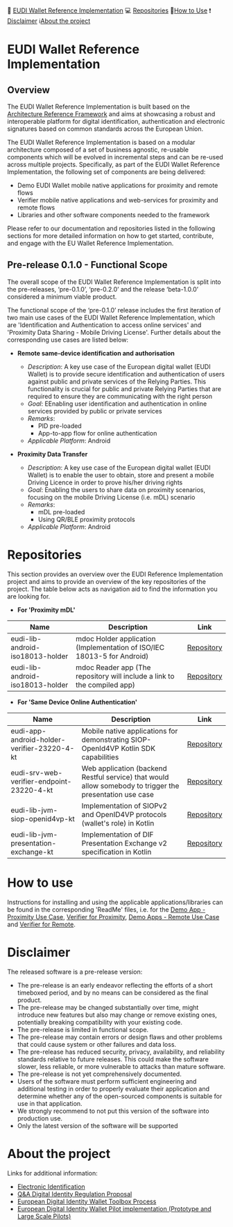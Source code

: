 :memo: [EUDI Wallet Reference Implementation](#eudi-wallet-reference-implementation) :computer: [Repositories](#repositories) :wrench:[How to Use](#how-to-use) :heavy_exclamation_mark: [Disclaimer](#disclaimer) :information_source:[About the project](#about-the-project)

# EUDI Wallet Reference Implementation 
## Overview

The EUDI Wallet Reference Implementation is built based on the [Architecture Reference Framework](https://github.com/eu-digital-identity-wallet/architecture-and-reference-framework) and aims at showcasing a robust and interoperable platform for digital identification, authentication and electronic signatures based on common standards across the European Union.

The EUDI Wallet Reference Implementation is based on a modular architecture composed of a set of business agnostic, re-usable components which will be evolved in incremental steps and can be re-used across multiple projects.
Specifically, as part of the EUDI Wallet Reference Implementation, the following set of components are being delivered:

-   Demo EUDI Wallet mobile native applications for proximity and remote flows
-   Verifier mobile native applications and web-services for proximity and remote flows
-   Libraries and other software components needed to the framework

Please refer to our documentation and repositories listed in the following sections for more detailed information on how to get started, contribute, and engage with the EU Wallet Reference Implementation.

## Pre-release 0.1.0 - Functional Scope

The overall scope of the EUDI Wallet Reference Implementation is split into the pre-releases, ‘pre-0.1.0’, ‘pre-0.2.0’ and the release ‘beta-1.0.0’ considered a minimum viable product.

The functional scope of the ‘pre-0.1.0’ release includes the first iteration of two main use cases of the EUDI Wallet Reference Implementation, which are 'Identification and Authentication to access online services' and 'Proximity Data Sharing - Mobile Driving License'. Further details about the corresponding use cases are listed below:

-   **Remote same-device identification and authorisation**
	-   _Description_: A key use case of the European digital wallet (EUDI Wallet) is to provide secure identification and authentication of users against public and private services of the Relying Parties. This functionality is crucial for public and private Relying Parties that are required to ensure they are communicating with the right person
	-   _Goal_: EEnabling user identification and authentication in online services provided by public or private services
	-   _Remarks_:
		-   PID pre-loaded
		-   App-to-app flow for online authentication
	-   _Applicable Platform_: Android


-   **Proximity Data Transfer**
	-   _Description_: A key use case of the European digital wallet (EUDI Wallet) is to enable the user to obtain, store and present a mobile Driving Licence in order to prove his/her driving rights
	-   _Goal_: Enabling the users to share data on proximity scenarios, focusing on the mobile Driving License (i.e. mDL) scenario
	-   _Remarks_:
		-   mDL pre-loaded
		-   Using QR/BLE proximity protocols
	-   _Applicable Platform_: Android


# Repositories
This section provides an overview over the EUDI Reference Implementation project and aims to provide an overview of the key repositories of the project. The table below acts as navigation aid to find the information you are looking for.

- **For 'Proximity mDL'**


| Name | Description    | Link |
| -------- | ------- |------- |
|eudi-lib-android-iso18013-holder| mdoc Holder application (Implementation of ISO/IEC 18013-5 for Android) | [Repository](https://github.com/eu-digital-identity-wallet/android-18013)|
|eudi-lib-android-iso18013-holder| mdoc Reader app (The repository will include a link to the compiled app) | [Repository](https://github.com/eu-digital-identity-wallet/android-18013)|


- **For 'Same Device Online Authentication'**

| Name | Description    | Link |
| -------- | ------- |------- |
|eudi-app-android-holder-verifier-23220-4-kt| Mobile native applications for demonstrating SIOP-OpenId4VP Kotlin SDK capabilities | [Repository](https://github.com/eu-digital-identity-wallet/siop-openid4vp-demo-android)|
|eudi-srv-web-verifier-endpoint-23220-4-kt| Web application (backend Restful service) that would allow somebody to trigger the presentation use case | [Repository](https://github.com/eu-digital-identity-wallet/verifier)|
|eudi-lib-jvm-siop-openid4vp-kt| Implementation of SIOPv2 and OpenID4VP protocols (wallet's role) in Kotlin  | [Repository](https://github.com/eu-digital-identity-wallet/siop-openid4vp-kt)|
|eudi-lib-jvm-presentation-exchange-kt| Implementation of DIF Presentation Exchange v2 specification in Kotlin | [Repository](https://github.com/eu-digital-identity-wallet/presentation-exchange-kt)|



# How to use
Instructions for installing and using the applicable applications/libraries can be found in the corresponding 'ReadMe' files, i.e. for the [Demo App - Proximity Use Case](https://github.com/eu-digital-identity-wallet/android-18013/blob/main/README.md), [Verifier for Proximity](https://github.com/eu-digital-identity-wallet/android-18013-verifier#how-to-use-it), [Demo Apps - Remote Use Case](https://github.com/eu-digital-identity-wallet/siop-openid4vp-demo-android/blob/documentation/README.md#installation) and [Verifier for Remote](https://github.com/eu-digital-identity-wallet/verifier).


# Disclaimer
The released software is a pre-release version: 
-  The pre-release is an early endeavor reflecting the efforts of a short timeboxed period, and by no means can be considered as the final product.  
-  The pre-release may be changed substantially over time, might introduce new features but also may change or remove existing ones, potentially breaking compatibility with your existing code.
-  The pre-release is limited in functional scope.
-  The pre-release may contain errors or design flaws and other problems that could cause system or other failures and data loss.
-  The pre-release has reduced security, privacy, availability, and reliability standards relative to future releases. This could make the software slower, less reliable, or more vulnerable to attacks than mature software.
-  The pre-release is not yet comprehensively documented. 
-  Users of the software must perform sufficient engineering and additional testing in order to properly evaluate their application and determine whether any of the open-sourced components is suitable for use in that application.
-  We strongly recommend to not put this version of the software into production use.
-  Only the latest version of the software will be supported

# About the project
Links for additional information:  
-  [Electronic Identification](https://digital-strategy.ec.europa.eu/en/policies/electronic-identification)  
-  [Q&A Digital Identity Regulation Proposal](https://digital-strategy.ec.europa.eu/en/faqs/qa-digital-identity-regulation-proposal)  
-  [European Digital Identity Wallet Toolbox Process](https://digital-strategy.ec.europa.eu/en/policies/eudi-wallet-toolbox)  
-  [European Digital Identity Wallet Pilot implementation (Prototype and Large Scale Pilots)](https://digital-strategy.ec.europa.eu/en/policies/eudi-wallet-implementation)  
